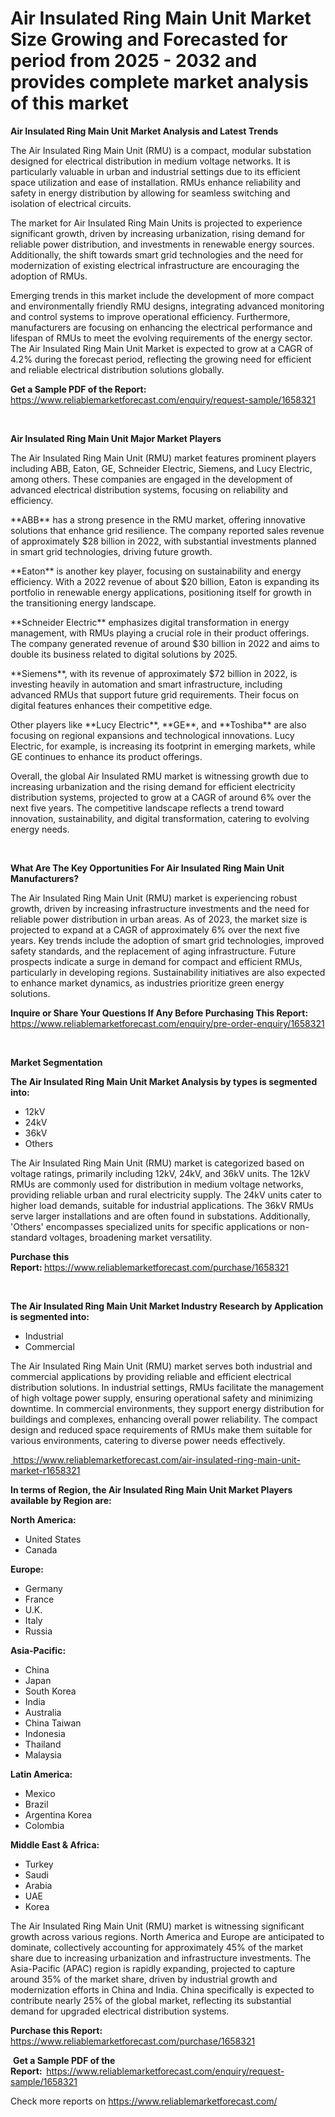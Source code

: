 <p><h1>Air Insulated Ring Main Unit Market Size Growing and Forecasted for period from 2025 - 2032 and provides complete market analysis of this market</h1></p><p><strong>Air Insulated Ring Main Unit Market Analysis and Latest Trends</strong></p>
<p><p>The Air Insulated Ring Main Unit (RMU) is a compact, modular substation designed for electrical distribution in medium voltage networks. It is particularly valuable in urban and industrial settings due to its efficient space utilization and ease of installation. RMUs enhance reliability and safety in energy distribution by allowing for seamless switching and isolation of electrical circuits.</p><p>The market for Air Insulated Ring Main Units is projected to experience significant growth, driven by increasing urbanization, rising demand for reliable power distribution, and investments in renewable energy sources. Additionally, the shift towards smart grid technologies and the need for modernization of existing electrical infrastructure are encouraging the adoption of RMUs.</p><p>Emerging trends in this market include the development of more compact and environmentally friendly RMU designs, integrating advanced monitoring and control systems to improve operational efficiency. Furthermore, manufacturers are focusing on enhancing the electrical performance and lifespan of RMUs to meet the evolving requirements of the energy sector. The Air Insulated Ring Main Unit Market is expected to grow at a CAGR of 4.2% during the forecast period, reflecting the growing need for efficient and reliable electrical distribution solutions globally.</p></p>
<p><strong>Get a Sample PDF of the Report:&nbsp;</strong> <a href="https://www.reliablemarketforecast.com/enquiry/request-sample/1658321?utm_campaign=2145&utm_medium=2&utm_source=Github&utm_content=ia&utm_term=17022025&utm_id=air-insulated-ring-main-unit">https://www.reliablemarketforecast.com/enquiry/request-sample/1658321</a></p>
<p>&nbsp;</p>
<p><strong>Air Insulated Ring Main Unit Major Market Players</strong></p>
<p><p>The Air Insulated Ring Main Unit (RMU) market features prominent players including ABB, Eaton, GE, Schneider Electric, Siemens, and Lucy Electric, among others. These companies are engaged in the development of advanced electrical distribution systems, focusing on reliability and efficiency.</p><p>**ABB** has a strong presence in the RMU market, offering innovative solutions that enhance grid resilience. The company reported sales revenue of approximately $28 billion in 2022, with substantial investments planned in smart grid technologies, driving future growth.</p><p>**Eaton** is another key player, focusing on sustainability and energy efficiency. With a 2022 revenue of about $20 billion, Eaton is expanding its portfolio in renewable energy applications, positioning itself for growth in the transitioning energy landscape.</p><p>**Schneider Electric** emphasizes digital transformation in energy management, with RMUs playing a crucial role in their product offerings. The company generated revenue of around $30 billion in 2022 and aims to double its business related to digital solutions by 2025.</p><p>**Siemens**, with its revenue of approximately $72 billion in 2022, is investing heavily in automation and smart infrastructure, including advanced RMUs that support future grid requirements. Their focus on digital features enhances their competitive edge.</p><p>Other players like **Lucy Electric**, **GE**, and **Toshiba** are also focusing on regional expansions and technological innovations. Lucy Electric, for example, is increasing its footprint in emerging markets, while GE continues to enhance its product offerings.</p><p>Overall, the global Air Insulated RMU market is witnessing growth due to increasing urbanization and the rising demand for efficient electricity distribution systems, projected to grow at a CAGR of around 6% over the next five years. The competitive landscape reflects a trend toward innovation, sustainability, and digital transformation, catering to evolving energy needs.</p></p>
<p>&nbsp;</p>
<p><strong>What Are The Key Opportunities For Air Insulated Ring Main Unit Manufacturers?</strong></p>
<p><p>The Air Insulated Ring Main Unit (RMU) market is experiencing robust growth, driven by increasing infrastructure investments and the need for reliable power distribution in urban areas. As of 2023, the market size is projected to expand at a CAGR of approximately 6% over the next five years. Key trends include the adoption of smart grid technologies, improved safety standards, and the replacement of aging infrastructure. Future prospects indicate a surge in demand for compact and efficient RMUs, particularly in developing regions. Sustainability initiatives are also expected to enhance market dynamics, as industries prioritize green energy solutions.</p></p>
<p><strong>Inquire or Share Your Questions If Any Before Purchasing This Report:</strong> <a href="https://www.reliablemarketforecast.com/enquiry/pre-order-enquiry/1658321?utm_campaign=2145&utm_medium=2&utm_source=Github&utm_content=ia&utm_term=17022025&utm_id=air-insulated-ring-main-unit">https://www.reliablemarketforecast.com/enquiry/pre-order-enquiry/1658321</a></p>
<p>&nbsp;</p>
<p><strong>Market Segmentation</strong></p>
<p><strong>The Air Insulated Ring Main Unit Market Analysis by types is segmented into:</strong></p>
<p><ul><li>12kV</li><li>24kV</li><li>36kV</li><li>Others</li></ul></p>
<p><p>The Air Insulated Ring Main Unit (RMU) market is categorized based on voltage ratings, primarily including 12kV, 24kV, and 36kV units. The 12kV RMUs are commonly used for distribution in medium voltage networks, providing reliable urban and rural electricity supply. The 24kV units cater to higher load demands, suitable for industrial applications. The 36kV RMUs serve larger installations and are often found in substations. Additionally, 'Others' encompasses specialized units for specific applications or non-standard voltages, broadening market versatility.</p></p>
<p><strong>Purchase this Report:&nbsp;</strong><a href="https://www.reliablemarketforecast.com/purchase/1658321?utm_campaign=2145&utm_medium=2&utm_source=Github&utm_content=ia&utm_term=17022025&utm_id=air-insulated-ring-main-unit">https://www.reliablemarketforecast.com/purchase/1658321</a></p>
<p>&nbsp;</p>
<p><strong>The Air Insulated Ring Main Unit Market Industry Research by Application is segmented into:</strong></p>
<p><ul><li>Industrial</li><li>Commercial</li></ul></p>
<p><p>The Air Insulated Ring Main Unit (RMU) market serves both industrial and commercial applications by providing reliable and efficient electrical distribution solutions. In industrial settings, RMUs facilitate the management of high voltage power supply, ensuring operational safety and minimizing downtime. In commercial environments, they support energy distribution for buildings and complexes, enhancing overall power reliability. The compact design and reduced space requirements of RMUs make them suitable for various environments, catering to diverse power needs effectively.</p></p>
<p><a href="https://www.reliablemarketforecast.com/air-insulated-ring-main-unit-market-r1658321?utm_campaign=2145&utm_medium=2&utm_source=Github&utm_content=ia&utm_term=17022025&utm_id=air-insulated-ring-main-unit">&nbsp;https://www.reliablemarketforecast.com/air-insulated-ring-main-unit-market-r1658321</a></p>
<p><strong>In terms of Region, the Air Insulated Ring Main Unit Market Players available by Region are:</strong></p>
<p>
    <p> <strong> North America: </strong>
        <ul>
            <li>United States</li>
            <li>Canada</li>
        </ul>
        </p> 
    <p> <strong> Europe: </strong>
        <ul>
            <li>Germany</li>
            <li>France</li>
            <li>U.K.</li>
            <li>Italy</li>
            <li>Russia</li>
        </ul>
        </p> 
    <p> <strong> Asia-Pacific: </strong>
        <ul>
            <li>China</li>
            <li>Japan</li>
            <li>South Korea</li>
            <li>India</li>
            <li>Australia</li>
            <li>China Taiwan</li>
            <li>Indonesia</li>
            <li>Thailand</li>
            <li>Malaysia</li>
        </ul>
        </p> 
    <p> <strong> Latin America: </strong>
        <ul>
            <li>Mexico</li>
            <li>Brazil</li>
            <li>Argentina Korea</li>
            <li>Colombia</li>
        </ul>
        </p> 
    <p> <strong> Middle East & Africa: </strong>
        <ul>
            <li>Turkey</li>
            <li>Saudi</li>
            <li>Arabia</li>
            <li>UAE</li>
            <li>Korea</li>
        </ul>
    </p>
    </p>
<p><p>The Air Insulated Ring Main Unit (RMU) market is witnessing significant growth across various regions. North America and Europe are anticipated to dominate, collectively accounting for approximately 45% of the market share due to increasing urbanization and infrastructure investments. The Asia-Pacific (APAC) region is rapidly expanding, projected to capture around 35% of the market share, driven by industrial growth and modernization efforts in China and India. China specifically is expected to contribute nearly 25% of the global market, reflecting its substantial demand for upgraded electrical distribution systems.</p></p>
<p><strong>Purchase this Report: </strong><a href="https://www.reliablemarketforecast.com/purchase/1658321?utm_campaign=2145&utm_medium=2&utm_source=Github&utm_content=ia&utm_term=17022025&utm_id=air-insulated-ring-main-unit">https://www.reliablemarketforecast.com/purchase/1658321</a></p>
<p>&nbsp;<strong>Get a Sample PDF of the Report:&nbsp;&nbsp;</strong><a href="https://www.reliablemarketforecast.com/enquiry/request-sample/1658321?utm_campaign=2145&utm_medium=2&utm_source=Github&utm_content=ia&utm_term=17022025&utm_id=air-insulated-ring-main-unit">https://www.reliablemarketforecast.com/enquiry/request-sample/1658321</a></p>
<p><strong></strong></p>
<p>Check more reports on <a href="https://www.reliablemarketforecast.com/?utm_campaign=2145&utm_medium=2&utm_source=Github&utm_content=ia&utm_term=17022025&utm_id=air-insulated-ring-main-unit">https://www.reliablemarketforecast.com/</a></p>